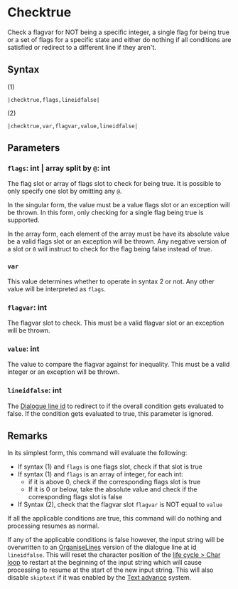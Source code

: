 # Checktrue

Check a flagvar for NOT being a specific integer, a single flag for being true or a set of flags for a specific state and either do nothing if all conditions are satisfied or redirect to a different line if they aren't.

## Syntax

(1)

````
|checktrue,flags,lineidfalse|
````

(2)

````
|checktrue,var,flagvar,value,lineidfalse|
````

## Parameters

### `flags`: int | array split by `@`: int

The flag slot or array of flags slot to check for being true. It is possible to only specify one slot by omitting any `@`. 

In the singular form, the value must be a value flags slot or an exception will be thrown. In this form, only checking for a single flag being true is supported.

In the array form, each element of the array must be have its absolute value be a valid flags slot or an exception will be thrown. Any negative version of a slot or `0` will instruct to check for the flag being false instead of true.

### `var`

This value determines whether to operate in syntax 2 or not. Any other value will be interpreted as `flags`.

### `flagvar`: int

The flagvar slot to check. This must be a valid flagvar slot or an exception will be thrown.

### `value`: int

The value to compare the flagvar against for inequality. This must be a valid integer or an exception will be thrown.

### `lineidfalse`: int

The [Dialogue line id](../Dialogue%20line%20id.md) to redirect to if the overall condition gets evaluated to false. If the condition gets evaluated to true, this parameter is ignored.

## Remarks

In its simplest form, this command will evaluate the following:

* If syntax (1) and `flags` is one flags slot, check if that slot is true
* If syntax (1) and `flags` is an array of integer, for each int:
  * if it is above 0, check if the corresponding flags slot is true
  * If it is 0 or below, take the absolute value and check if the corresponding flags slot is false
* If Syntax (2), check that the flagvar slot `flagvar` is NOT equal to `value`

If all the applicable conditions are true, this command will do nothing and processing resumes as normal.

If any of the applicable conditions is false however, the input string will be overwritten to an [OrganiseLines](../../Notable%20Methods/OrganiseLines.md) version of the dialogue line at id `lineidfalse`. This will reset the character position of the [life cycle > Char loop](../../life%20cycle.md#char-loop) to restart at the beginning of the input string which will cause processing to resume at the start of the new input string. This will also disable `skiptext` if it was enabled by the [Text advance](../../Related%20Systems/Text%20advance.md) system.
